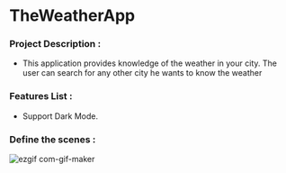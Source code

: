 # TheWeatherApp

### Project Description :

- This application provides knowledge of the weather in your city. The user can search for any other city he wants to know the weather

### Features List :

- Support Dark Mode.

### Define the scenes :

![ezgif com-gif-maker](https://user-images.githubusercontent.com/91872065/154908883-c00becc5-dcc6-4b67-8b81-d59e687994a0.gif)
